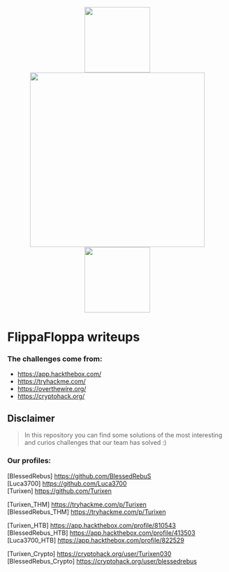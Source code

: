<p align="center">
<img src="https://img.itch.zone/aW1nLzQ0NTQ0ODEuZ2lm/original/OnrQhz.gif" width="150" height="150">
<img src="https://www.pinclipart.com/picdir/big/542-5429860_macintosh-128k-cpu-only-svg-vector-file-vector.png" width="400" height="400">
<img src="https://img.itch.zone/aW1nLzQ0NTQ0ODEuZ2lm/original/OnrQhz.gif" width="150" height="150">
</p>

# FlippaFloppa writeups

### The challenges come from:
- https://app.hackthebox.com/
- https://tryhackme.com/
- https://overthewire.org/
- https://cryptohack.org/

## Disclaimer

> In this repository you can find some solutions of the most interesting and curios challenges that our team has solved :)

### Our profiles:

[BlessedRebus] https://github.com/BlessedRebuS \
[Luca3700] https://github.com/Luca3700 \
[Turixen] https://github.com/Turixen 

[Turixen_THM] https://tryhackme.com/p/Turixen \
[BlessedRebus_THM] https://tryhackme.com/p/Turixen 

[Turixen_HTB] https://app.hackthebox.com/profile/810543 \
[BlessedRebus_HTB] https://app.hackthebox.com/profile/413503 \
[Luca3700_HTB] https://app.hackthebox.com/profile/822529

[Turixen_Crypto] https://cryptohack.org/user/Turixen030 \
[BlessedRebus_Crypto] https://cryptohack.org/user/blessedrebus 



